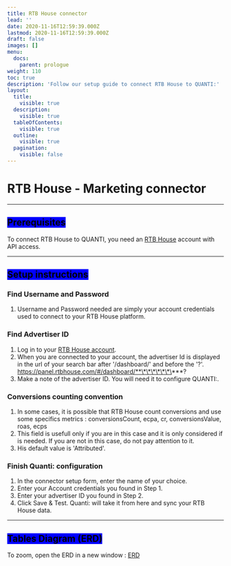 ```yaml
---
title: RTB House connector
lead: ''
date: 2020-11-16T12:59:39.000Z
lastmod: 2020-11-16T12:59:39.000Z
draft: false
images: []
menu:
  docs:
    parent: prologue
weight: 110
toc: true
description: 'Follow our setup guide to connect RTB House to QUANTI:'
layout:
  title:
    visible: true
  description:
    visible: true
  tableOfContents:
    visible: true
  outline:
    visible: true
  pagination:
    visible: false
---
```


# RTB House - Marketing connector

***

## <mark style="background-color:blue;">Prerequisites</mark>

To connect RTB House to QUANTI, you need an [RTB House](https://www.rtbhouse.com/) account with API access.

***

## <mark style="background-color:blue;">Setup instructions</mark>

### Find Username and Password

1. Username and Password needed are simply your account credentials used to connect to your RTB House platform.

### Find Advertiser ID

1. Log in to your [RTB House account](https://panel.rtbhouse.com/#/auth/login).
2. When you are connected to your account, the advertiser Id is displayed in the url of your search bar after '/dashboard/' and before the '?'. https://panel.rtbhouse.com/#/dashboard/**\*\*\*\*\*\*\***?
3. Make a note of the advertiser ID. You will need it to configure QUANTI:.

### Conversions counting convention

1. In some cases, it is possible that RTB House count conversions and use some specifics metrics : conversionsCount, ecpa, cr, conversionsValue, roas, ecps
2. This field is usefull only if you are in this case and it is only considered if is needed. If you are not in this case, do not pay attention to it.
3. His default value is 'Attributed'.

### Finish Quanti: configuration

1. In the connector setup form, enter the name of your choice.
2. Enter your Account credentials you found in Step 1.
3. Enter your advertiser ID you found in Step 2.
4. Click Save & Test. Quanti: will take it from here and sync your RTB House data.

***

## <mark style="background-color:blue;">Tables Diagram (ERD)</mark>

To zoom, open the ERD in a new window : [ERD](https://dbdiagram.io/e/65bcd2efac844320ae4e9293/65ce242eac844320ae3a13b6)
